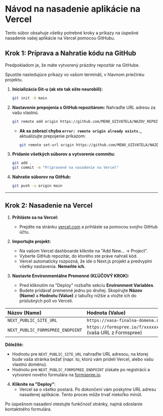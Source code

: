 # Návod na nasadenie aplikácie na Vercel

Tento súbor obsahuje všetky potrebné kroky a príkazy na úspešné nasadenie vašej aplikácie na Vercel pomocou GitHubu.

## Krok 1: Príprava a Nahratie kódu na GitHub

Predpokladom je, že máte vytvorený prázdny repozitár na GitHube.

Spustite nasledujúce príkazy vo vašom termináli, v hlavnom priečinku projektu.

1.  **Inicializácia Git-u (ak ste tak ešte neurobili):**
    ```bash
    git init -b main
    ```

2.  **Nastavenie prepojenia s GitHub repozitárom:**
    Nahraďte URL adresu za vašu vlastnú.
    ```bash
    git remote add origin https://github.com/MENO_UZIVATELA/NAZOV_REPOZITARA
    ```
    *   **Ak sa zobrazí chyba `error: remote origin already exists.`,** aktualizujte prepojenie príkazom:
        ```bash
        git remote set-url origin https://github.com/MENO_UZIVATELA/NAZOV_REPOZITARA
        ```

3.  **Pridanie všetkých súborov a vytvorenie commitu:**
    ```bash
    git add .
    git commit -m "Pripravené na nasadenie na Vercel"
    ```

4.  **Nahratie súborov na GitHub:**
    ```bash
    git push -u origin main
    ```

---

## Krok 2: Nasadenie na Vercel

1.  **Prihláste sa na Vercel:**
    *   Prejdite na stránku [vercel.com](https://vercel.com) a prihláste sa pomocou svojho GitHub účtu.

2.  **Importujte projekt:**
    *   Na vašom Vercel dashboarde kliknite na "Add New... -> Project".
    *   Vyberte GitHub repozitár, do ktorého ste práve nahrali kód.
    *   Vercel automaticky rozpozná, že ide o Next.js projekt a predvyplní všetky nastavenia. **Nemeňte ich.**

3.  **Nastavte Environmentálne Premenné (KĽÚČOVÝ KROK):**
    *   Pred kliknutím na "Deploy" rozbaľte sekciu **Environment Variables**.
    *   Budete pridávať premenné jednu po druhej. Skopírujte **Názov (Name)** a **Hodnotu (Value)** z tabuľky nižšie a vložte ich do príslušných polí vo Verceli.

| Názov (Name)                     | Hodnota (Value)                                     |
| :------------------------------- | :-------------------------------------------------- |
| `NEXT_PUBLIC_SITE_URL`           | `https://vasa-finalna-domena.sk`                      |
| `NEXT_PUBLIC_FORMSPREE_ENDPOINT` | `https://formspree.io/f/xxxxxxxx` (vaša URL z Formspree) |

**Dôležité:**
*   Hodnotu pre `NEXT_PUBLIC_SITE_URL` nahraďte URL adresou, na ktorej bude vaša stránka bežať (napr. tú, ktorú vám pridelí Vercel, alebo vašu vlastnú doménu).
*   Hodnotu pre `NEXT_PUBLIC_FORMSPREE_ENDPOINT` získate po registrácii a vytvorení nového formulára na [formspree.io](https://formspree.io).

4.  **Kliknite na "Deploy"**:
    *   Vercel sa o všetko postará. Po dokončení vám poskytne URL adresu nasadenej aplikácie. Tento proces môže trvať niekoľko minút.

Po úspešnom nasadení otestujte funkčnosť stránky, najmä odoslanie kontaktného formulára.
